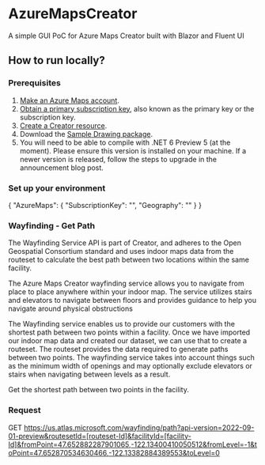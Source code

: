 # AzureMapsCreator
A simple GUI PoC for Azure Maps Creator built with Blazor and Fluent UI

## How to run locally?

### Prerequisites
1. [Make an Azure Maps account](https://docs.microsoft.com/en-us/azure/azure-maps/quick-demo-map-app#create-an-azure-maps-account).
2. [Obtain a primary subscription key](https://docs.microsoft.com/en-us/azure/azure-maps/quick-demo-map-app.md#get-the-primary-key-for-your-account), also known as the primary key or the subscription key.
3. [Create a Creator resource](https://docs.microsoft.com/en-us/azure/azure-maps/how-to-manage-creator.md).
4. Download the [Sample Drawing package](https://github.com/Azure-Samples/am-creator-indoor-data-examples/blob/master/Sample%20-%20Contoso%20Drawing%20Package.zip).
5. You will need to be able to compile with .NET 6 Preview 5 (at the moment). Please ensure this version is installed on your machine. If a newer version is released, follow the steps to upgrade in the announcement blog post.

### Set up your environment
 
{
    "AzureMaps": {
      "SubscriptionKey": "<Your subscription key>",
      "Geography": "<eu or us>"
    }
}

### Wayfinding - Get Path

The Wayfinding Service API is part of Creator, and adheres to the Open Geospatial Consortium standard and uses indoor maps data from the routeset to calculate the best path between two locations within the same facility.

The Azure Maps Creator wayfinding service allows you to navigate from place to place anywhere within your indoor map. The service utilizes stairs and elevators to navigate between floors and provides guidance to help you navigate around physical obstructions

The Wayfinding service enables us to provide our customers with the shortest path between two points within a facility. Once we have imported our indoor map data and created our dataset, we can use that to create a routeset. The routeset provides the data required to generate paths between two points. The wayfinding service takes into account things such as the minimum width of openings and may optionally exclude elevators or stairs when navigating between levels as a result.

Get the shortest path between two points in the facility.

### Request
GET https://us.atlas.microsoft.com/wayfinding/path?api-version=2022-09-01-preview&routesetId=[routeset-Id]&facilityId=[facility-Id]&fromPoint=47.652882287901065,-122.13400410050512&fromLevel=-1&toPoint=47.652870534630466,-122.13382884389553&toLevel=0

